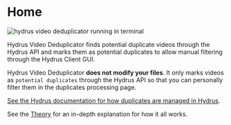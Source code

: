 # Home

![hydrus video deduplicator running in terminal](./img/preview.png)

Hydrus Video Deduplicator finds potential duplicate videos through the Hydrus API and marks them as potential duplicates to allow manual filtering through the Hydrus Client GUI.

Hydrus Video Deduplicator **does not modify your files**. It only marks videos as `potential duplicates` through the Hydrus API so that you can personally filter them in the duplicates processing page.

[See the Hydrus documentation for how duplicates are managed in Hydrus](https://hydrusnetwork.github.io/hydrus/duplicates.html).

See the [Theory](theory.md) for an in-depth explanation for how it all works.
